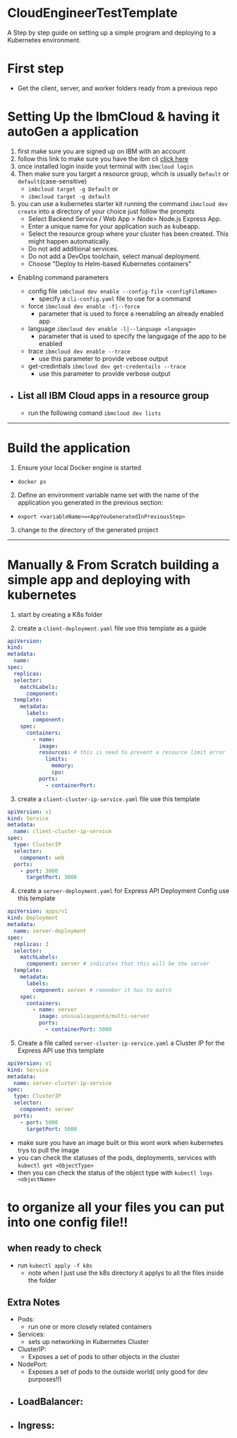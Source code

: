 # CloudEngineerTestTemplate

A Step by step guide on setting up a simple program and deploying to a Kubernetes environment.

# First step

- Get the client, server, and worker folders ready from a previous repo

# Setting Up the IbmCloud & having it autoGen a application

1. first make sure you are signed up on IBM with an account
2. follow this link to make sure you have the ibm cli [click here](https://cloud.ibm.com/docs/cli?topic=cli-getting-started#step1-install-idt)
3. once installed login inside yout terminal with `ibmcloud login`
4. Then make sure you target a resource group, whcih is usually `Default` or `default`(case-sensitive)
   - `imbcloud target -g Default`
     or
   - `ibmcloud target -g default`
5. you can use a kubernetes starter kit running the command `ibmcloud dev create` into a directory of your choice just follow the prompts
   - Select Backend Service / Web App > Node> Node.js Express App.
   - Enter a unique name for your application such as <your-initials>kubeapp.
   - Select the resource group where your cluster has been created. This might happen automatically.
   - Do not add additional services.
   - Do not add a DevOps toolchain, select manual deployment.
   - Choose "Deploy to Helm-based Kubernetes containers"

- Enabling command parameters

  - config file `imbcloud dev enable --config-file <configFileName>`
    - specify a `cli-config.yaml` file to use for a command
  - force `ibmcloud dev enable -f|--force`
    - parameter that is used to force a reenabling an already enabled app
  - language `ibmcloud dev enable -l|--language <language>`
    - parameter that is used to specify the langugage of the app to be enabled
  - trace `ibmcloud dev enable --trace`
    - use this parameter to provide vebose output
  - get-credintials `ibmcloud dev get-credentails --trace`
    - use this parameter to provide verbose output

- ## List all IBM Cloud apps in a resource group
  - run the following comand `ibmcloud dev lists`

---

# Build the application

1. Ensure your local Docker engine is started

- `docker ps`

2. Define an environment variable name set with the name of the application you generated in the previous section:

- `export <variableName>=<AppYouGeneratedInPreviousStep>`

3. change to the directory of the generated project

---

# Manually & From Scratch building a simple app and deploying with kubernetes

1. start by creating a K8s folder

2. create a `client-deployment.yaml` file use this template as a guide

```yaml
apiVersion:
kind:
metadata:
  name:
spec:
  replicas:
  selector:
    matchLabels:
      component:
  template:
    metadata:
      labels:
        component:
    spec:
      containers:
        - name:
          image:
          resources: # this is need to prevent a resource limit error
            limits:
              memory:
              cpu:
          ports:
            - containerPort:
```

3. create a `client-cluster-ip-service.yaml` file use this template

```yaml
apiVersion: v1
kind: Service
metadata:
  name: client-cluster-ip-service
spec:
  type: ClusterIP
  selector:
    component: web
  ports:
    - port: 3000
      targetPort: 3000
```

4. create a `server-deployment.yaml` for Express API Deployment Config use this template

```yaml
apiVersion: apps/v1
kind: Deployment
metadata:
  name: server-deployment
spec:
  replicas: 3
  selector:
    matchLabels:
      component: server # indicates that this will be the server
  template:
    metadata:
      labels:
        component: server # remember it has to match
    spec:
      containers:
        - name: server
          image: unusualcaspento/multi-server
          ports:
            - containerPort: 5000
```

5. Create a file called `server-cluster-ip-service.yaml` a Cluster IP for the Express API use this template

```yaml
apiVersion: v1
kind: Service
metadata:
  name: server-cluster-ip-service
spec:
  type: ClusterIP
  selector:
    component: server
  ports:
    - port: 5000
      targetPort: 5000
```

- make sure you have an image built or this wont work when kubernetes trys to pull the image
- you can check the statuses of the pods, deployments, services with `kubectl get <ObjectType>`
- then you can check the status of the object type with `kubectl logs <objectName>`

# to organize all your files you can put into one config file!!

## when ready to check

- run `kubectl apply -f k8s`
  - note when I just use the k8s directory it applys to all the files inside the folder

## Extra Notes

- Pods:
  - run one or more closely related containers
- Services:
  - sets up networking in Kubernetes Cluster
- ClusterIP:
  - Exposes a set of pods to other objects in the cluster
- NodePort:
  - Exposes a set of pods to the outside world( only good for dev purposes!!)
- ## LoadBalancer:
- ## Ingress:
